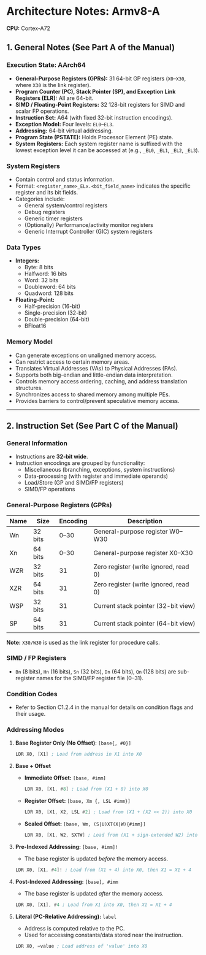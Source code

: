 # Architecture Notes: Armv8-A  
**CPU:** Cortex-A72

## 1. General Notes (See Part A of the Manual)

### Execution State: AArch64
- **General-Purpose Registers (GPRs):** 31 64-bit GP registers (`X0`–`X30`, where `X30` is the link register).  
- **Program Counter (PC), Stack Pointer (SP), and Exception Link Registers (ELR):** All are 64-bit.  
- **SIMD / Floating-Point Registers:** 32 128-bit registers for SIMD and scalar FP operations.  
- **Instruction Set:** A64 (with fixed 32-bit instruction encodings).  
- **Exception Model:** Four levels: `EL0`–`EL3`.  
- **Addressing:** 64-bit virtual addressing.  
- **Program State (PSTATE):** Holds Processor Element (PE) state.  
- **System Registers:** Each system register name is suffixed with the lowest exception level it can be accessed at (e.g., `_EL0`, `_EL1`, `_EL2`, `_EL3`).

### System Registers
- Contain control and status information.  
- Format: `<register_name>_ELx.<bit_field_name>` indicates the specific register and its bit fields.  
- Categories include:
  - General system/control registers
  - Debug registers
  - Generic timer registers
  - (Optionally) Performance/activity monitor registers
  - Generic Interrupt Controller (GIC) system registers

### Data Types
- **Integers:**
  - Byte: 8 bits
  - Halfword: 16 bits
  - Word: 32 bits
  - Doubleword: 64 bits
  - Quadword: 128 bits
- **Floating-Point:**
  - Half-precision (16-bit)
  - Single-precision (32-bit)
  - Double-precision (64-bit)
  - BFloat16

### Memory Model
- Can generate exceptions on unaligned memory access.  
- Can restrict access to certain memory areas.  
- Translates Virtual Addresses (VAs) to Physical Addresses (PAs).  
- Supports both big-endian and little-endian data interpretation.  
- Controls memory access ordering, caching, and address translation structures.  
- Synchronizes access to shared memory among multiple PEs.  
- Provides barriers to control/prevent speculative memory access.

---

## 2. Instruction Set (See Part C of the Manual)

### General Information
- Instructions are **32-bit wide**.  
- Instruction encodings are grouped by functionality:
  - Miscellaneous (branching, exceptions, system instructions)
  - Data-processing (with register and immediate operands)
  - Load/Store (GP and SIMD/FP registers)
  - SIMD/FP operations

### General-Purpose Registers (GPRs)
| Name | Size     | Encoding | Description                             |
|------|-----------|----------|-----------------------------------------|
| Wn   | 32 bits   | 0–30     | General-purpose register W0–W30         |
| Xn   | 64 bits   | 0–30     | General-purpose register X0–X30         |
| WZR  | 32 bits   | 31       | Zero register (write ignored, read 0)  |
| XZR  | 64 bits   | 31       | Zero register (write ignored, read 0)  |
| WSP  | 32 bits   | 31       | Current stack pointer (32-bit view)     |
| SP   | 64 bits   | 31       | Current stack pointer (64-bit view)     |

**Note:** `X30/W30` is used as the link register for procedure calls.

### SIMD / FP Registers
- `Bn` (8 bits), `Hn` (16 bits), `Sn` (32 bits), `Dn` (64 bits), `Qn` (128 bits) are sub-register names for the SIMD/FP register file (0–31).

### Condition Codes
- Refer to Section C1.2.4 in the manual for details on condition flags and their usage.

### Addressing Modes

1. **Base Register Only (No Offset)**: `[base{, #0}]`
   ```asm
   LDR X0, [X1] ; Load from address in X1 into X0
   ```

2. **Base + Offset**
   - **Immediate Offset:** `[base, #imm]`
     ```asm
     LDR X0, [X1, #8] ; Load from (X1 + 8) into X0
     ```
   - **Register Offset:** `[base, Xm {, LSL #imm}]`
     ```asm
     LDR X0, [X1, X2, LSL #2] ; Load from (X1 + (X2 << 2)) into X0
     ```
   - **Scaled Offset:** `[base, Wm, (S|U)XT(X|W){#imm}]`
     ```asm
     LDR X0, [X1, W2, SXTW] ; Load from (X1 + sign-extended W2) into X0
     ```

3. **Pre-Indexed Addressing:** `[base, #imm]!`
   - The base register is updated *before* the memory access.
   ```asm
   LDR X0, [X1, #4]! ; Load from (X1 + 4) into X0, then X1 = X1 + 4
   ```

4. **Post-Indexed Addressing:** `[base], #imm`
   - The base register is updated *after* the memory access.
   ```asm
   LDR X0, [X1], #4 ; Load from X1 into X0, then X1 = X1 + 4
   ```

5. **Literal (PC-Relative Addressing):** `label`
   - Address is computed relative to the PC.  
   - Used for accessing constants/data stored near the instruction.
   ```asm
   LDR X0, =value ; Load address of 'value' into X0
   ```
